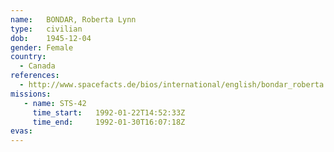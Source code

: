 ```yaml
---
name:	BONDAR, Roberta Lynn
type:	civilian
dob:	1945-12-04
gender:	Female
country:
  - Canada
references:
  - http://www.spacefacts.de/bios/international/english/bondar_roberta.htm
missions:
   - name: STS-42
     time_start:   1992-01-22T14:52:33Z
     time_end:     1992-01-30T16:07:18Z
evas:
---
```

